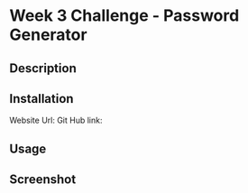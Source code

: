 # Week 3 Challenge - Password Generator

## Description

## Installation

Website Url: Git Hub link:

## Usage

## Screenshot

<!-- ![My Portfolio Screenshot 1.png](./assets/images/My%20Portfolio%20Screenshot%201.png) -->
<!-- ![My Portfolio Screenshot 2.png](./assets/images/My%20Portfolio%20Screenshot%202.png) -->
